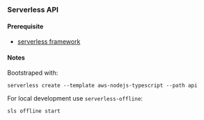 ### Serverless API

#### Prerequisite

- [serverless framework](https://serverless.com/)

#### Notes

Bootstraped with:

`serverless create --template aws-nodejs-typescript --path api`

For local development use `serverless-offline`:

`sls offline start`
